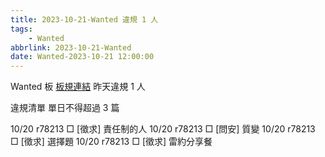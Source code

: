 ```yaml
---
title: 2023-10-21-Wanted 違規 1 人
tags:
    - Wanted
abbrlink: 2023-10-21-Wanted
date: Wanted-2023-10-21 12:00:00
---
```

Wanted 板 [板規連結](https://www.ptt.cc/bbs/Wanted/M.1608829773.A.D3B.html)
昨天違規 1 人
<!-- more -->

違規清單
單日不得超過 3 篇

10/20 r78213 □ [徵求] 責任制的人
10/20 r78213 □ [問安] 質變
10/20 r78213 □ [徵求] 選擇題
10/20 r78213 □ [徵求] 雷約分享餐